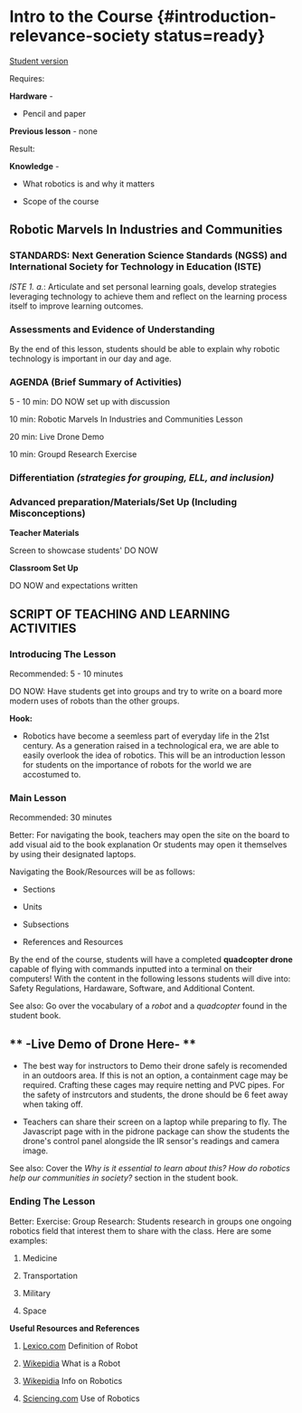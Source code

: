 # Intro to the Course {#introduction-relevance-society status=ready}

[Student version](+duckiesky_high_school_student#introduction-relevance-society)

<div class='requirements' markdown='1'>

Requires: 
 
**Hardware** - 

- Pencil and paper 

**Previous lesson** - none 

Result:  

**Knowledge** - 

- What robotics is and why it matters

- Scope of the course

       
</div>

## Robotic Marvels In Industries and Communities

### STANDARDS: Next Generation Science Standards (NGSS) and International Society for Technology in Education (ISTE)

_ISTE 1. a._: Articulate and set personal learning goals, develop strategies leveraging technology to achieve them and reflect on the learning process itself to improve learning outcomes.

### Assessments and Evidence of Understanding

By the end of this lesson, students should be able to explain why robotic technology is important in our day and age.

### AGENDA (Brief Summary of Activities)

5 - 10 min: DO NOW set up with discussion

10 min: Robotic Marvels In Industries and Communities Lesson

20 min: Live Drone Demo 

10 min: Groupd Research Exercise 

### Differentiation _(strategies for grouping, ELL, and inclusion)_

### Advanced preparation/Materials/Set Up (Including Misconceptions)

**Teacher Materials**

Screen to showcase students' DO NOW 

**Classroom Set Up**

DO NOW and expectations written

## SCRIPT OF TEACHING AND LEARNING ACTIVITIES

### Introducing The Lesson

Recommended: 5 - 10 minutes 

DO NOW: Have students get into groups and try to write on a board more modern uses of robots than the other groups. 

**Hook:** 
 
- Robotics have become a seemless part of everyday life in the 21st century. As a generation raised in a technological era, we are able to easily overlook the idea of robotics. This will be an introduction lesson for students on the importance of robots for the world we are accostumed to. 

### Main Lesson

Recommended: 30 minutes

Better: For navigating the book, teachers may open the site on the board to add visual aid to the book explanation Or students may open it themselves by using their designated laptops.

Navigating the Book/Resources will be as follows:

- Sections

- Units

- Subsections

- References and Resources

By the end of the course, students will have a completed **quadcopter drone** capable of flying with commands inputted into a terminal on their computers! With the content in the following lessons students will dive into: Safety Regulations, Hardaware, Software, and Additional Content.

See also: Go over the vocabulary of a _robot_ and a _quadcopter_ found in the student book. 

## ** -Live Demo of Drone Here- ** ##

- The best way for instructors to Demo their drone safely is recomended in an outdoors area. If this is not an option, a containment cage may be required. Crafting these cages may require netting and PVC pipes. For the safety of instrcutors and students, the drone should be 6 feet away when taking off.

- Teachers can share their screen on a laptop while preparing to fly. The Javascript page with in the pidrone package can show the students the drone's control panel alongside the IR sensor's readings and camera image.

See also: Cover the _Why is it essential to learn about this? How do robotics help our communities in society?_ section in the student book. 


### Ending The Lesson

Better: Exercise: Group Research: Students research in groups one ongoing robotics field that interest them to share with the class. Here are some examples: 

1. Medicine

2. Transportation

3. Military

4. Space


**Useful Resources and References**

1. [Lexico.com](https://www.lexico.com/en/definition/robot) Definition of Robot

2. [Wikepidia](https://en.wikipedia.org/wiki/Robot) What is a Robot

3. [Wikepidia](https://en.wikipedia.org/wiki/Robotics) Info on Robotics

4. [Sciencing.com](https://sciencing.com/robots-used-in-everyday-life-12084150.html) Use of Robotics
